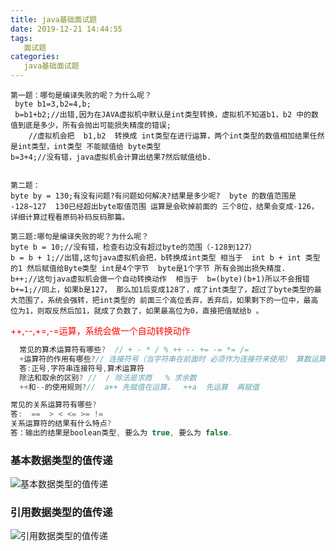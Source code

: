 ```yaml
---
title: java基础面试题
date: 2019-12-21 14:44:55
tags:
   面试题
categories:
   java基础面试题
---
```


    第一题：哪句是编译失败的呢？为什么呢？
	 byte b1=3,b2=4,b;
	 b=b1+b2;//出错,因为在JAVA虚拟机中默认是int类型转换，虚拟机不知道b1，b2 中的数值到底是多少，所有会抛出可能损失精度的错误;
        //虚拟机会把  b1,b2  转换成 int类型在进行运算，两个int类型的数值相加结果任然是int类型，int类型 不能赋值给 byte类型
	b=3+4;//没有错，java虚拟机会计算出结果7然后赋值给b.
		

	第二题：
	byte by = 130;有没有问题?有问题如何解决?结果是多少呢?  byte 的数值范围是 -128~127  130已经超出byte取值范围 运算是会砍掉前面的 三个8位，结果会变成-126，详细计算过程看原码补码反码那篇。

	第三题:哪句是编译失败的呢？为什么呢？
	byte b = 10;//没有错，检查右边没有超过byte的范围（-128到127）
    b = b + 1;//出错,这句java虚拟机会把，b转换成int类型 相当于  int b + int 类型的1 然后赋值给Byte类型 int是4个字节  byte是1个字节 所有会抛出损失精度.
	b++;//这句java虚拟机会做一个自动转换动作  相当于  b=(byte)(b+1)所以不会报错
    b+=1;//同上，如果b是127， 那么加1后变成128了，成了int类型了，超过了byte类型的最大范围了，系统会强转，把int类型的 前面三个高位丢弃，丢弃后，如果剩下的一位中，最高位为1，则取反然后加1，就成了负数了，如果最高位为0，直接把值赋给b 。
<font color='red'>++,--,+=,-=运算，系统会做一个自动转换动作</font>

```java
  常见的算术运算符有哪些?  // + - * / % ++ -- += -= *= /= 
  +运算符的作用有哪些?// 连接符号（当字符串在前面时 必须作为连接符来使用） 算数运算符  
  答:正号,字符串连接符号,算术运算符
  除法和取余的区别? //  / 除法是求商   % 求余数
  ++和--的使用规则?//  a++ 先赋值在运算，  ++a  先运算  再赋值
```
```java
常见的关系运算符有哪些?
答:  ==  > < <= >= !=
关系运算符的结果有什么特点?
答：输出的结果是boolean类型, 要么为 true, 要么为 false.
```
### 基本数据类型的值传递
![](https://i.loli.net/2019/12/21/db7GC36IAwOsVS9.png "基本数据类型的值传递")

### 引用数据类型的值传递   
![](https://i.loli.net/2019/12/21/9qhLmIoZ2xHWaAQ.png "引用数据类型的值传递")